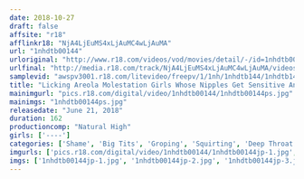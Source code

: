 ```yaml
---
date: 2018-10-27
draft: false
affsite: "r18"
afflinkr18: "NjA4LjEuMS4xLjAuMC4wLjAuMA"
url: "1nhdtb00144"
urloriginal: "http://www.r18.com/videos/vod/movies/detail/-/id=1nhdtb00144"
urlfinal: "http://media.r18.com/track/NjA4LjEuMS4xLjAuMC4wLjAuMA/videos/vod/movies/detail/-/id=1nhdtb00144"
samplevid: "awspv3001.r18.com/litevideo/freepv/1/1nh/1nhdtb144/1nhdtb144_dmb_w.mp4"
title: "Licking Areola Molestation Girls Whose Nipples Get Sensitive And Hard From Being Licked And Instantly Cum With A Touch"
mainimgurl: "pics.r18.com/digital/video/1nhdtb00144/1nhdtb00144ps.jpg"
mainimgs: "1nhdtb00144ps.jpg"
releasedate: "June 21, 2018"
duration: 162
productioncomp: "Natural High"
girls: ['----']
categories: ['Shame', 'Big Tits', 'Groping', 'Squirting', 'Deep Throat', 'Hi-Def']
imgurls: ['pics.r18.com/digital/video/1nhdtb00144/1nhdtb00144jp-1.jpg', 'pics.r18.com/digital/video/1nhdtb00144/1nhdtb00144jp-2.jpg', 'pics.r18.com/digital/video/1nhdtb00144/1nhdtb00144jp-3.jpg', 'pics.r18.com/digital/video/1nhdtb00144/1nhdtb00144jp-4.jpg', 'pics.r18.com/digital/video/1nhdtb00144/1nhdtb00144jp-5.jpg', 'pics.r18.com/digital/video/1nhdtb00144/1nhdtb00144jp-6.jpg', 'pics.r18.com/digital/video/1nhdtb00144/1nhdtb00144jp-7.jpg', 'pics.r18.com/digital/video/1nhdtb00144/1nhdtb00144jp-8.jpg', 'pics.r18.com/digital/video/1nhdtb00144/1nhdtb00144jp-9.jpg', 'pics.r18.com/digital/video/1nhdtb00144/1nhdtb00144jp-10.jpg', 'pics.r18.com/digital/video/1nhdtb00144/1nhdtb00144jp-11.jpg', 'pics.r18.com/digital/video/1nhdtb00144/1nhdtb00144jp-12.jpg', 'pics.r18.com/digital/video/1nhdtb00144/1nhdtb00144jp-13.jpg', 'pics.r18.com/digital/video/1nhdtb00144/1nhdtb00144jp-14.jpg', 'pics.r18.com/digital/video/1nhdtb00144/1nhdtb00144jp-15.jpg', 'pics.r18.com/digital/video/1nhdtb00144/1nhdtb00144jp-16.jpg', 'pics.r18.com/digital/video/1nhdtb00144/1nhdtb00144jp-17.jpg', 'pics.r18.com/digital/video/1nhdtb00144/1nhdtb00144jp-18.jpg', 'pics.r18.com/digital/video/1nhdtb00144/1nhdtb00144jp-19.jpg', 'pics.r18.com/digital/video/1nhdtb00144/1nhdtb00144jp-20.jpg']
imgs: ['1nhdtb00144jp-1.jpg', '1nhdtb00144jp-2.jpg', '1nhdtb00144jp-3.jpg', '1nhdtb00144jp-4.jpg', '1nhdtb00144jp-5.jpg', '1nhdtb00144jp-6.jpg', '1nhdtb00144jp-7.jpg', '1nhdtb00144jp-8.jpg', '1nhdtb00144jp-9.jpg', '1nhdtb00144jp-10.jpg', '1nhdtb00144jp-11.jpg', '1nhdtb00144jp-12.jpg', '1nhdtb00144jp-13.jpg', '1nhdtb00144jp-14.jpg', '1nhdtb00144jp-15.jpg', '1nhdtb00144jp-16.jpg', '1nhdtb00144jp-17.jpg', '1nhdtb00144jp-18.jpg', '1nhdtb00144jp-19.jpg', '1nhdtb00144jp-20.jpg']
---
```

